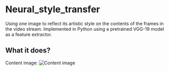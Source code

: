 # Neural_style_transfer
Using one image to reflect its artistic style on the contents of the frames in the video stream. Implemented in Python using a pretrained VGG-19 model as a feature extractor.

## What it does?

Content image:
![Content image](https://images.fineartamerica.com/images/artworkimages/mediumlarge/1/reproduction-of-van-goghs-starry-night-malgorzata-pieczonka-pseud-vangocha.jpg)
